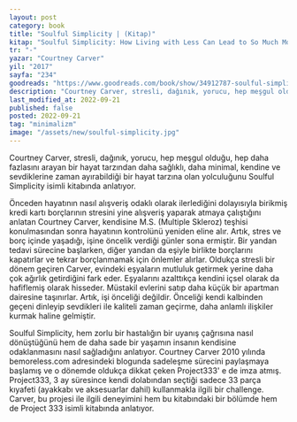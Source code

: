 ```yaml
---
layout: post
category: book
title: "Soulful Simplicity | (Kitap)"
kitap: "Soulful Simplicity: How Living with Less Can Lead to So Much More"
tr: "-"
yazar: "Courtney Carver"
yil: "2017"
sayfa: "234"
goodreads: "https://www.goodreads.com/book/show/34912787-soulful-simplicity"
description: "Courtney Carver, stresli, dağınık, yorucu, hep meşgul olduğu, hep daha fazlasını arayan bir hayat tarzından daha sağlıklı, daha minimal, kendine ve sevdiklerine zaman ayırabildiği bir hayat tarzına olan yolculuğunu Soulful Simplicity isimli kitabında anlatıyor."
last_modified_at: 2022-09-21
published: false
posted: 2022-09-21
tag: "minimalizm"
image: "/assets/new/soulful-simplicity.jpg"
---
```


Courtney Carver, stresli, dağınık, yorucu, hep meşgul olduğu, hep daha fazlasını arayan bir hayat tarzından daha sağlıklı, daha minimal, kendine ve sevdiklerine zaman ayırabildiği bir hayat tarzına olan yolculuğunu Soulful Simplicity isimli kitabında anlatıyor.

Önceden hayatının nasıl alışveriş odaklı olarak ilerlediğini dolayısıyla birikmiş kredi kartı borçlarının stresini yine alışveriş yaparak atmaya çalıştığını anlatan Courtney Carver, kendisine M.S. (Multiple Skleroz) teşhisi konulmasından sonra hayatının kontrolünü yeniden eline alır. Artık, stres ve borç içinde yaşadığı, işine öncelik verdiği günler sona ermiştir. Bir yandan tedavi sürecine başlarken, diğer yandan da eşiyle birlikte borçlarını kapatırlar ve tekrar borçlanmamak için önlemler alırlar. Oldukça stresli bir dönem geçiren Carver, evindeki eşyaların mutluluk getirmek yerine daha çok ağırlık getirdiğini fark eder. Eşyalarını azalttıkça kendini içsel olarak da hafiflemiş olarak hisseder. Müstakil evlerini satıp daha küçük bir apartman dairesine taşınırlar. Artık, işi önceliği değildir. Önceliği kendi kalbinden geçeni dinleyip sevdikleri ile kaliteli zaman geçirme, daha anlamlı ilişkiler kurmak haline gelmiştir.

Soulful Simplicity, hem zorlu bir hastalığın bir uyanış çağrısına nasıl dönüştüğünü hem de daha sade bir yaşamın insanın kendisine odaklanmasını nasıl sağladığını anlatıyor. Courtney Carver 2010 yılında bemoreless.com adresindeki blogunda sadeleşme sürecini paylaşmaya başlamış ve o dönemde oldukça dikkat çeken Project333' e de imza atmış. Project333, 3 ay süresince kendi dolabından seçtiği sadece 33 parça kıyafeti (ayakkabı ve aksesuarlar dahil) kullanmakla ilgili bir challenge. Carver, bu projesi ile ilgili deneyimini hem bu kitabındaki bir bölümde hem de Project 333 isimli kitabında anlatıyor.
